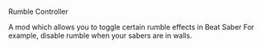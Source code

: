 Rumble Controller

A mod which allows you to toggle certain rumble effects in Beat Saber
For example, disable rumble when your sabers are in walls.
